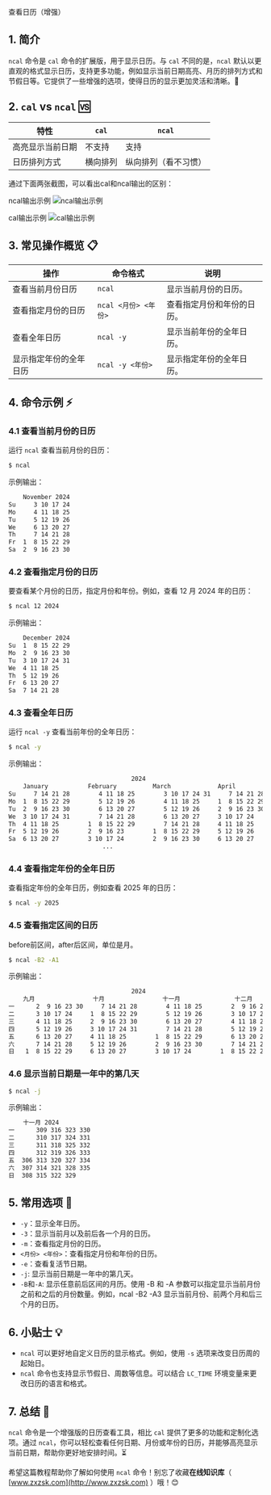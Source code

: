 

查看日历（增强）

## 1. 简介

`ncal` 命令是 `cal` 命令的扩展版，用于显示日历。与 `cal` 不同的是，`ncal` 默认以更直观的格式显示日历，支持更多功能，例如显示当前日期高亮、月历的排列方式和节假日等。它提供了一些增强的选项，使得日历的显示更加灵活和清晰。📆

## 2. `cal` vs `ncal` 🆚

| 特性                | `cal`                            | `ncal`                           |
|---------------------|----------------------------------|----------------------------------|
| 高亮显示当前日期    | 不支持                            | 支持     |
| 日历排列方式        | 横向排列           | 纵向排列（看不习惯）   |

通过下面两张截图，可以看出cal和ncal输出的区别：

ncal输出示例
![ncal输出示例](https://img.zxzsk.com/1/Screenshot_20241119_161141.webp)

cal输出示例
![cal输出示例](https://img.zxzsk.com/1/Screenshot_20241119_161510.webp)

## 3. 常见操作概览 📋

| 操作                       | 命令格式                          | 说明                               |
|----------------------------|-----------------------------------|------------------------------------|
| 查看当前月份日历           | `ncal`                            | 显示当前月份的日历。               |
| 查看指定月份的日历         | `ncal <月份> <年份>`              | 查看指定月份和年份的日历。         |
| 查看全年日历               | `ncal -y`                         | 显示当前年份的全年日历。           |
| 显示指定年份的全年日历     | `ncal -y <年份>`                  | 显示指定年份的全年日历。           |


## 4. 命令示例 ⚡

### 4.1 查看当前月份的日历

运行 `ncal` 查看当前月份的日历：

```bash
$ ncal
```

示例输出：

```bash
    November 2024     
Su     3 10 17 24   
Mo     4 11 18 25   
Tu     5 12 19 26   
We     6 13 20 27   
Th     7 14 21 28   
Fr  1  8 15 22 29   
Sa  2  9 16 23 30 
```

### 4.2 查看指定月份的日历

要查看某个月份的日历，指定月份和年份。例如，查看 12 月 2024 年的日历：

```bash
$ ncal 12 2024
```

示例输出：

```bash
    December 2024     
Su  1  8 15 22 29   
Mo  2  9 16 23 30   
Tu  3 10 17 24 31   
We  4 11 18 25      
Th  5 12 19 26      
Fr  6 13 20 27      
Sa  7 14 21 28 
```

### 4.3 查看全年日历

运行 `ncal -y` 查看当前年份的全年日历：

```bash
$ ncal -y
```

示例输出：

```bash
                                  2024
    January           February          March             April             
Su     7 14 21 28        4 11 18 25        3 10 17 24 31     7 14 21 28   
Mo  1  8 15 22 29        5 12 19 26        4 11 18 25     1  8 15 22 29   
Tu  2  9 16 23 30        6 13 20 27        5 12 19 26     2  9 16 23 30   
We  3 10 17 24 31        7 14 21 28        6 13 20 27     3 10 17 24      
Th  4 11 18 25        1  8 15 22 29        7 14 21 28     4 11 18 25      
Fr  5 12 19 26        2  9 16 23        1  8 15 22 29     5 12 19 26      
Sa  6 13 20 27        3 10 17 24        2  9 16 23 30     6 13 20 27      
                          ...
```

### 4.4 查看指定年份的全年日历

查看指定年份的全年日历，例如查看 2025 年的日历：

```bash
$ ncal -y 2025
```
### 4.5 查看指定区间的日历

before前区间，after后区间，单位是月。

```bash
$ ncal -B2 -A1
```

示例输出：

```bash
                                  2024
    九月                十月                十一月               十二月               
一      2  9 16 23 30     7 14 21 28        4 11 18 25        2  9 16 23 30
二      3 10 17 24     1  8 15 22 29        5 12 19 26        3 10 17 24 31
三      4 11 18 25     2  9 16 23 30        6 13 20 27        4 11 18 25   
四      5 12 19 26     3 10 17 24 31        7 14 21 28        5 12 19 26   
五      6 13 20 27     4 11 18 25        1  8 15 22 29        6 13 20 27   
六      7 14 21 28     5 12 19 26        2  9 16 23 30        7 14 21 28   
日   1  8 15 22 29     6 13 20 27        3 10 17 24        1  8 15 22 29 
```

### 4.6 显示当前日期是一年中的第几天

```bash
$ ncal -j
```

示例输出：

```bash
    十一月 2024                
一      309 316 323 330    
二      310 317 324 331    
三      311 318 325 332    
四      312 319 326 333    
五  306 313 320 327 334    
六  307 314 321 328 335    
日  308 315 322 329 
```

## 5. 常用选项 📝

- `-y`：显示全年日历。
- `-3`：显示当前月以及前后各一个月的日历。
- `-m`：查看指定月份的日历。
- `<月份> <年份>`：查看指定月份和年份的日历。
- `-e`：查看复活节日期。
- `-j`: 显示当前日期是一年中的第几天。
- `-B`和`-A`: 显示任意前后区间的月历。使用 -B 和 -A 参数可以指定显示当前月份之前和之后的月份数量。例如，ncal -B2 -A3 显示当前月份、前两个月和后三个月的日历。

## 6. 小贴士 💡

- `ncal` 可以更好地自定义日历的显示格式。例如，使用 `-s` 选项来改变日历周的起始日。
- `ncal` 命令也支持显示节假日、周数等信息。可以结合 `LC_TIME` 环境变量来更改日历的语言和格式。

## 7. 总结 🎯

`ncal` 命令是一个增强版的日历查看工具，相比 `cal` 提供了更多的功能和定制化选项。通过 `ncal`，你可以轻松查看任何日期、月份或年份的日历，并能够高亮显示当前日期，帮助你更好地安排时间。⏳

希望这篇教程帮助你了解如何使用 `ncal` 命令！别忘了收藏**在线知识库**（ [www.zxzsk.com](http://www.zxzsk.com) ）哦！😊